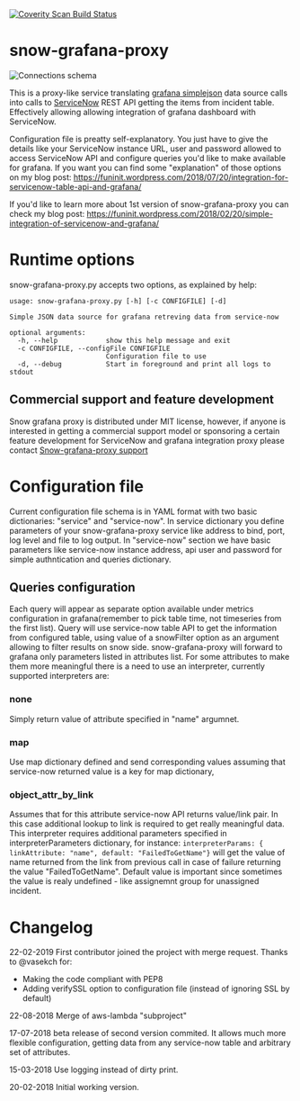 <a href="https://scan.coverity.com/projects/cinek810-snow-grafana-proxy">
  <img alt="Coverity Scan Build Status"
       src="https://scan.coverity.com/projects/18331/badge.svg"/>
</a>

# snow-grafana-proxy

![Connections schema](https://raw.githubusercontent.com/cinek810/snow-grafana-proxy/master/docs/grafana-snow-proxy.svg?sanitize=true)

This is a proxy-like service translating [grafana simplejson](https://github.com/grafana/simple-json-datasource)  data source calls into calls to [ServiceNow](https://www.servicenow.com/) REST API getting the items from incident table. Effectively allowing allowing integration of grafana dashboard with ServiceNow.  

Configuration file is preatty self-explanatory. You just have to give the details like your ServiceNow instance URL, user and password allowed to access ServiceNow API and configure queries you'd like to make available for grafana. If you want you can find some "explanation" of those options on my blog post: https://funinit.wordpress.com/2018/07/20/integration-for-servicenow-table-api-and-grafana/

If you'd like to learn more about 1st version of snow-grafana-proxy you can check my blog post: https://funinit.wordpress.com/2018/02/20/simple-integration-of-servicenow-and-grafana/

# Runtime options
snow-grafana-proxy.py accepts two options, as explained by help:

```# ./snow-grafana-proxy.py --help
usage: snow-grafana-proxy.py [-h] [-c CONFIGFILE] [-d]

Simple JSON data source for grafana retreving data from service-now

optional arguments:
  -h, --help            show this help message and exit
  -c CONFIGFILE, --configFile CONFIGFILE
                        Configuration file to use
  -d, --debug           Start in foreground and print all logs to stdout
```

## Commercial support and feature development

Snow grafana proxy is distributed under MIT license, however, if anyone is interested in getting a commercial support model or sponsoring a certain feature development for ServiceNow and grafana integration proxy please contact [Snow-grafana-proxy support](mailto:stolarek.marcin@gmail.com?subject=[SnowGrafanaProxySupport]%20Support%20question)

# Configuration file
Current configuration file schema is in YAML format with two basic dictionaries: "service" and "service-now". In service dictionary you define parameters of your snow-grafana-proxy service like address to bind, port, log level and file to log output. In "service-now" section we have basic parameters like service-now instance address, api user and password for simple authntication and queries dictionary. 

## Queries configuration
Each query will appear as separate option available under metrics configuration in grafana(remember to pick table time, not timeseries from the first list). Query will use service-now table API to get the information from configured table, using value of a snowFilter option as an argument allowing to filter results on snow side. snow-grafana-proxy will forward to grafana only parameters listed in attributes list. For some attributes to make them more meaningful there is a need to use an interpreter, currently supported interpreters are:

### none
Simply return value of attribute specified in "name" argumnet.

### map
Use map dictionary defined and send corresponding values assuming that service-now returned value is a key for map dictionary, 

### object_attr_by_link
Assumes that for this attribute service-now API returns value/link pair. In this case additional lookup to link is required to get really meaningful data. This interpreter requires additional parameters specified in interpreterParameters dictionary, for instance:  ```interpreterParams: { linkAttribute: "name", default: "FailedToGetName"}``` will get the value of name returned from the link from previous call in case of failure returning the value "FailedToGetName". Default value is important since sometimes the value is realy undefined - like assignemnt group for unassigned incident.

# Changelog
22-02-2019
First contributor joined the project with merge request. Thanks to @vasekch for:
 - Making the code compliant with PEP8
 - Adding verifySSL option to configuration file (instead of ignoring SSL by default)

22-08-2018
Merge of aws-lambda "subproject"

17-07-2018
beta release of second version commited. It allows much more flexible configuration, getting data from any service-now table and arbitrary set of attributes.

15-03-2018
Use logging instead of dirty print.

20-02-2018
Initial working version. 
